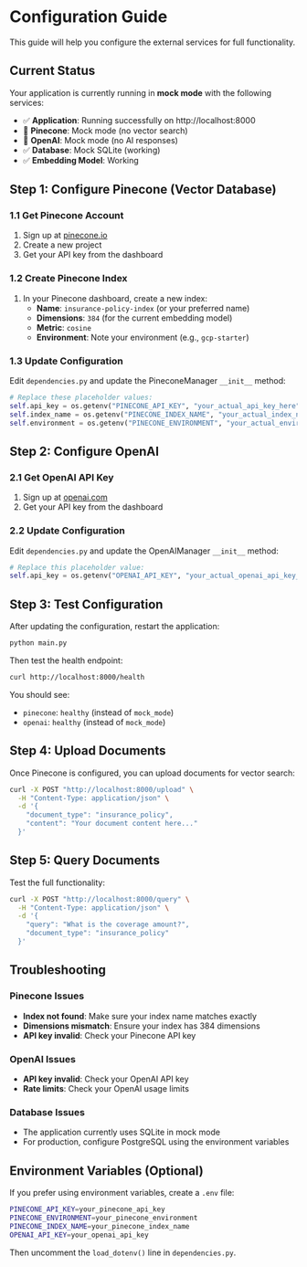 # Configuration Guide

This guide will help you configure the external services for full functionality.

## Current Status

Your application is currently running in **mock mode** with the following services:
- ✅ **Application**: Running successfully on http://localhost:8000
- 🔄 **Pinecone**: Mock mode (no vector search)
- 🔄 **OpenAI**: Mock mode (no AI responses)
- ✅ **Database**: Mock SQLite (working)
- ✅ **Embedding Model**: Working

## Step 1: Configure Pinecone (Vector Database)

### 1.1 Get Pinecone Account
1. Sign up at [pinecone.io](https://pinecone.io)
2. Create a new project
3. Get your API key from the dashboard

### 1.2 Create Pinecone Index
1. In your Pinecone dashboard, create a new index:
   - **Name**: `insurance-policy-index` (or your preferred name)
   - **Dimensions**: `384` (for the current embedding model)
   - **Metric**: `cosine`
   - **Environment**: Note your environment (e.g., `gcp-starter`)

### 1.3 Update Configuration
Edit `dependencies.py` and update the PineconeManager `__init__` method:

```python
# Replace these placeholder values:
self.api_key = os.getenv("PINECONE_API_KEY", "your_actual_api_key_here")
self.index_name = os.getenv("PINECONE_INDEX_NAME", "your_actual_index_name_here")
self.environment = os.getenv("PINECONE_ENVIRONMENT", "your_actual_environment_here")
```

## Step 2: Configure OpenAI

### 2.1 Get OpenAI API Key
1. Sign up at [openai.com](https://openai.com)
2. Get your API key from the dashboard

### 2.2 Update Configuration
Edit `dependencies.py` and update the OpenAIManager `__init__` method:

```python
# Replace this placeholder value:
self.api_key = os.getenv("OPENAI_API_KEY", "your_actual_openai_api_key_here")
```

## Step 3: Test Configuration

After updating the configuration, restart the application:

```bash
python main.py
```

Then test the health endpoint:
```bash
curl http://localhost:8000/health
```

You should see:
- `pinecone`: `healthy` (instead of `mock_mode`)
- `openai`: `healthy` (instead of `mock_mode`)

## Step 4: Upload Documents

Once Pinecone is configured, you can upload documents for vector search:

```bash
curl -X POST "http://localhost:8000/upload" \
  -H "Content-Type: application/json" \
  -d '{
    "document_type": "insurance_policy",
    "content": "Your document content here..."
  }'
```

## Step 5: Query Documents

Test the full functionality:

```bash
curl -X POST "http://localhost:8000/query" \
  -H "Content-Type: application/json" \
  -d '{
    "query": "What is the coverage amount?",
    "document_type": "insurance_policy"
  }'
```

## Troubleshooting

### Pinecone Issues
- **Index not found**: Make sure your index name matches exactly
- **Dimensions mismatch**: Ensure your index has 384 dimensions
- **API key invalid**: Check your Pinecone API key

### OpenAI Issues
- **API key invalid**: Check your OpenAI API key
- **Rate limits**: Check your OpenAI usage limits

### Database Issues
- The application currently uses SQLite in mock mode
- For production, configure PostgreSQL using the environment variables

## Environment Variables (Optional)

If you prefer using environment variables, create a `.env` file:

```bash
PINECONE_API_KEY=your_pinecone_api_key
PINECONE_ENVIRONMENT=your_pinecone_environment
PINECONE_INDEX_NAME=your_pinecone_index_name
OPENAI_API_KEY=your_openai_api_key
```

Then uncomment the `load_dotenv()` line in `dependencies.py`.
